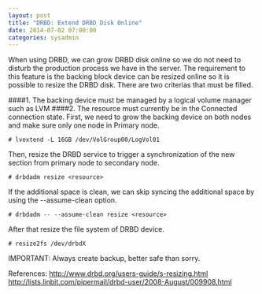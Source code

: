 ```yaml
---
layout: post
title: "DRBD: Extend DRBD Disk Online"
date: 2014-07-02 07:00:00
categories: sysadmin
---
```


When using DRBD, we can grow DRBD disk online so we do not need to disturb the production process we have in the server. The requirement to this feature is the backing block device can be resized online so it is possible to resize the DRBD disk. There are two criterias that must be filled.

####1. The backing device must be managed by a logical volume manager such as LVM
####2. The resource must currently be in the Connected connection state.
First, we need to grow the backing device on both nodes and make sure only one node in Primary node.

	# lvextend -L 16GB /dev/VolGroup00/LogVol01
    
Then, resize the DRBD service to trigger a synchronization of the new section from primary node to secondary node.

	# drbdadm resize <resource>
    
If the additional space is clean, we can skip syncing the additional space by using the --assume-clean option.

	# drbdadm -- --assume-clean resize <resource>
    
After that resize the file system of DRBD device.

	# resize2fs /dev/drbdX
    
IMPORTANT: Always create backup, better safe than sorry.

References:
http://www.drbd.org/users-guide/s-resizing.html
http://lists.linbit.com/pipermail/drbd-user/2008-August/009908.html

